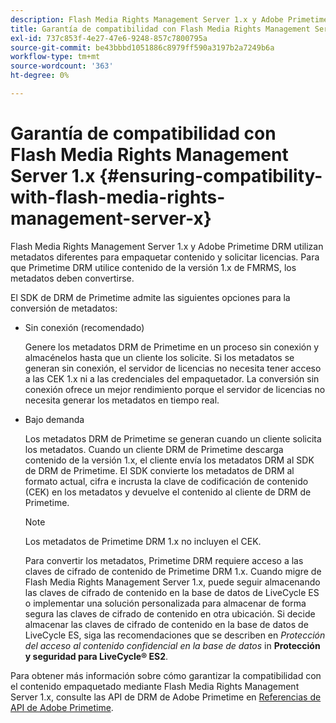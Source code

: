```yaml
---
description: Flash Media Rights Management Server 1.x y Adobe Primetime DRM utilizan metadatos diferentes para empaquetar contenido y solicitar licencias. Para que Primetime DRM utilice contenido de la versión 1.x de FMRMS, los metadatos deben convertirse.
title: Garantía de compatibilidad con Flash Media Rights Management Server 1.x
exl-id: 737c853f-4e27-47e6-9248-857c7800795a
source-git-commit: be43bbbd1051886c8979ff590a3197b2a7249b6a
workflow-type: tm+mt
source-wordcount: '363'
ht-degree: 0%

---
```


# Garantía de compatibilidad con Flash Media Rights Management Server 1.x {#ensuring-compatibility-with-flash-media-rights-management-server-x}

Flash Media Rights Management Server 1.x y Adobe Primetime DRM utilizan metadatos diferentes para empaquetar contenido y solicitar licencias. Para que Primetime DRM utilice contenido de la versión 1.x de FMRMS, los metadatos deben convertirse.

El SDK de DRM de Primetime admite las siguientes opciones para la conversión de metadatos:

* Sin conexión (recomendado)

   Genere los metadatos DRM de Primetime en un proceso sin conexión y almacénelos hasta que un cliente los solicite. Si los metadatos se generan sin conexión, el servidor de licencias no necesita tener acceso a las CEK 1.x ni a las credenciales del empaquetador. La conversión sin conexión ofrece un mejor rendimiento porque el servidor de licencias no necesita generar los metadatos en tiempo real.
* Bajo demanda

   Los metadatos DRM de Primetime se generan cuando un cliente solicita los metadatos. Cuando un cliente DRM de Primetime descarga contenido de la versión 1.x, el cliente envía los metadatos DRM al SDK de DRM de Primetime. El SDK convierte los metadatos de DRM al formato actual, cifra e incrusta la clave de codificación de contenido (CEK) en los metadatos y devuelve el contenido al cliente de DRM de Primetime.

   >[!NOTE]
   >
   >Los metadatos de Primetime DRM 1.x no incluyen el CEK.

   Para convertir los metadatos, Primetime DRM requiere acceso a las claves de cifrado de contenido de Primetime DRM 1.x. Cuando migre de Flash Media Rights Management Server 1.x, puede seguir almacenando las claves de cifrado de contenido en la base de datos de LiveCycle ES o implementar una solución personalizada para almacenar de forma segura las claves de cifrado de contenido en otra ubicación. Si decide almacenar las claves de cifrado de contenido en la base de datos de LiveCycle ES, siga las recomendaciones que se describen en *Protección del acceso al contenido confidencial en la base de datos* in **Protección y seguridad para LiveCycle® ES2**.

Para obtener más información sobre cómo garantizar la compatibilidad con el contenido empaquetado mediante Flash Media Rights Management Server 1.x, consulte las API de DRM de Adobe Primetime en [Referencias de API de Adobe Primetime](https://help.adobe.com/en_US/primetime/api/index.html#api-Adobe_Primetime_API_References).
